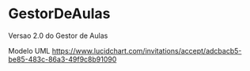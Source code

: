 # GestorDeAulas
Versao 2.0 do Gestor de Aulas

Modelo UML
https://www.lucidchart.com/invitations/accept/adcbacb5-be85-483c-86a3-49f9c8b91090
